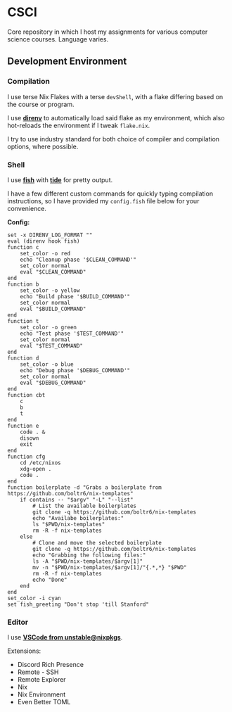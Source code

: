# CSCI
Core repository in which I host my assignments for various computer science courses. Language varies.

## Development Environment

### Compilation
I use terse Nix Flakes with a terse `devShell`, with a flake differing based on the course or program.

I use [**direnv**](https://direnv.net/) to automatically load said flake as my environment, which also hot-reloads the environment if I tweak `flake.nix`.

I try to use industry standard for both choice of compiler and compilation options, where possible.

### Shell
I use [**fish**](https://fishshell.com/) with [**tide**](https://github.com/IlanCosman/tide) for pretty output.

I have a few different custom commands for quickly typing compilation instructions, so I have provided my `config.fish` file below for your convenience.

**Config:**
```fish
set -x DIRENV_LOG_FORMAT ""
eval (direnv hook fish)
function c
    set_color -o red
    echo "Cleanup phase '$CLEAN_COMMAND'"
    set_color normal
    eval "$CLEAN_COMMAND"
end
function b
    set_color -o yellow
    echo "Build phase '$BUILD_COMMAND'"
    set_color normal
    eval "$BUILD_COMMAND"
end
function t
    set_color -o green
    echo "Test phase '$TEST_COMMAND'"
    set_color normal
    eval "$TEST_COMMAND"
end
function d
    set_color -o blue
    echo "Debug phase '$DEBUG_COMMAND'"
    set_color normal
    eval "$DEBUG_COMMAND"
end
function cbt
    c
    b
    t
end
function e
    code . &
    disown
    exit
end
function cfg
    cd /etc/nixos
    xdg-open .
    code .
end
function boilerplate -d "Grabs a boilerplate from https://github.com/boltr6/nix-templates"
    if contains -- "$argv" "-L" "--list"
        # List the available boilerplates
        git clone -q https://github.com/boltr6/nix-templates
        echo "Availabe boilerplates:"
        ls "$PWD/nix-templates"
        rm -R -f nix-templates
    else
        # Clone and move the selected boilerplate
        git clone -q https://github.com/boltr6/nix-templates
        echo "Grabbing the following files:"
        ls -A "$PWD/nix-templates/$argv[1]"
        mv -n "$PWD/nix-templates/$argv[1]/"{.*,*} "$PWD"
        rm -R -f nix-templates
        echo "Done"
    end
end
set_color -i cyan
set fish_greeting "Don't stop 'till Stanford"
```

### Editor
I use [**VSCode from unstable@nixpkgs**](https://search.nixos.org/packages?channel=23.11&show=vscode&from=0&size=50&sort=relevance&type=packages&query=vscode).

Extensions:
- Discord Rich Presence
- Remote - SSH
- Remote Explorer
- Nix
- Nix Environment
- Even Better TOML
